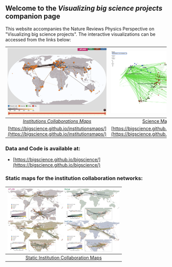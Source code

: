 ## Welcome to the *Visualizing big science projects* companion page

This website accompanies the Nature Reviews Physics Perspective on "Visualizing big science projects". The interactive visualizations can be accessed from the links below:

| [![img](institutionsmaps_thumb.png)](https://bigscience.github.io/institutionsmaps/) | [![img](sciencemaps_thumb.png)](https://bigscience.github.io/sciencemaps/) |
|:--:| :--: |
| [*Institutions Collaborations Maps*](https://bigscience.github.io/institutionsmaps/) | [Science Maps](https://bigscience.github.io/sciencemaps/) |
| [https://bigscience.github.io/institutionsmaps/](https://bigscience.github.io/institutionsmaps/) | [https://bigscience.github.io/sciencemaps/](https://bigscience.github.io/sciencemaps/) |

### Data and Code is available at:
- [https://bigscience.github.io/bigscience/](https://bigscience.github.io/bigscience/)


### Static maps for the institution collaboration networks:





| <a href="https://bigscience.github.io/Institution Maps All Projects.pdf"><img src="Institution Maps All Projects_thumb.jpg" width="350"></a> |
| :----------------------------------------: |
|   [Static Institution Collaboration Maps](<https://bigscience.github.io/Institution Maps All Projects.pdf>)    |

